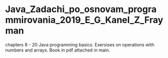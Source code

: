 # Java_Zadachi_po_osnovam_programmirovania_2019_E_G_Kanel_Z_Frayman
chapters 8 - 20
Java programming basics. 
Exersises on operations with numbers and arrays. 
Book in pdf attached in main.
